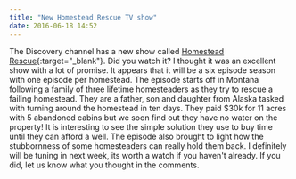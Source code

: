 ```yaml
---
title: "New Homestead Rescue TV show"
date: 2016-06-18 14:52
---
```


The Discovery channel has a new show called [Homestead Rescue](http://www.discovery.com/tv-shows/homestead-rescue/){:target="_blank"}.  Did you watch it?  I thought it was an excellent show with a lot of promise.  It appears that it will be a six episode season with one episode per homestead.  The episode starts off in Montana following a family of three lifetime homesteaders as they try to rescue a failing homestead.  They are a father, son and daughter from Alaska tasked with turning around the homestead in ten days.  They paid $30k for 11 acres with 5 abandoned cabins but we soon find out they have no water on the property!  It is interesting to see the simple solution they use to buy time until they can afford a well.  The episode also brought to light how the stubbornness of some homesteaders can really hold them back.  I definitely will be tuning in next week, its worth a watch if you haven't already.  If you did, let us know what you thought in the comments.
